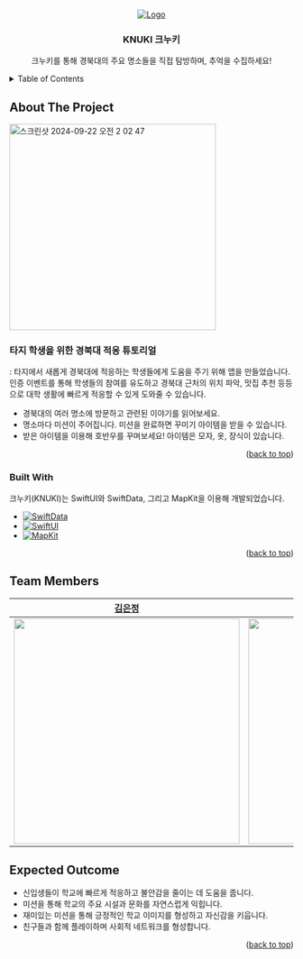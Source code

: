 
<a id="readme-top"></a>

<!-- PROJECT LOGO -->
<br />
<div align="center">
  <a href="https://github.com/othneildrew/Best-README-Template">
    <img src="https://capsule-render.vercel.app/api?type=rounded&height=300&color=fc866d&text=KNUKI%20크누키&animation=fadeIn&fontColor=ffffff" alt="Logo" >
  </a>

  <h3 align="center">KNUKI 크누키</h3>

  <p align="center">
    크누키를 통해 경북대의 주요 명소들을 직접 탐방하며, 추억을 수집하세요!
  </p>
</div>



<!-- TABLE OF CONTENTS -->
<details>
  <summary>Table of Contents</summary>
  <ol>
    <li>
      <a href="#about-the-project">About The Project</a>
    </li>
    <li><a href="#built-with">Built With</a></li>
    <li>
      <a href="#team-members">Team Members</a>
    </li>
    <li><a href="#expected-outcome">Expected Outcome</a></li>
  </ol>
</details>



<!-- ABOUT THE PROJECT -->
<a id="about-the-project"></a>
## About The Project

<img width="366" alt="스크린샷 2024-09-22 오전 2 02 47" src="https://github.com/user-attachments/assets/eef3d529-57e0-4130-ba12-867c3c1707d5">

### 타지 학생을 위한 경북대 적응 튜토리얼
: 타지에서 새롭게 경북대에 적응하는 학생들에게 도움을 주기 위해 앱을 만들었습니다. 인증 이벤트를 통해 학생들의 참여를 유도하고 경북대 근처의 위치 파악, 맛집 추천 등등으로 대학 생활에 빠르게 적응할 수 있게 도와줄 수 있습니다.

* 경북대의 여러 명소에 방문하고 관련된 이야기를 읽어보세요.
* 명소마다 미션이 주어집니다. 미션을 완료하면 꾸미기 아이템을 받을 수 있습니다.
* 받은 아이템을 이용해 호반우를 꾸며보세요! 아이템은 모자, 옷, 장식이 있습니다.

<p align="right">(<a href="#readme-top">back to top</a>)</p>



<a id="built-with"></a>
### Built With

크누키(KNUKI)는 SwiftUI와 SwiftData, 그리고 MapKit을 이용해 개발되었습니다.

* [![SwiftData][SwiftData]][SwiftData-url]
* [![SwiftUI][SwiftUI]][SwiftUI-url]
* [![MapKit][MapKit]][MapKit-url]

<p align="right">(<a href="#readme-top">back to top</a>)</p>



<!-- TEAM MEMBERS -->
<a id="team-members"></a>
## Team Members

[김은정](https://github.com/ezzkimm) | [오영선](https://github.com/oyoungsun) | [최명빈](https://github.com/choimyungbin) | [김서현](https://github.com/956956956)
|:---:|:---:|:---:|:---:|
<img width="400px" src="https://github.com/ezzkimm.png">|<img width="400px" src="https://github.com/oyoungsun.png">|<img width="400px" src="https://github.com/choimyungbin.png">|<img width="400px" src="https://github.com/956956956.png">




<!-- USAGE EXAMPLES -->
<a id="expected-outcome"></a>
## Expected Outcome
* 신입생들이 학교에 빠르게 적응하고 불안감을 줄이는 데 도움을 줍니다.
* 미션을 통해 학교의 주요 시설과 문화를 자연스럽게 익힙니다.
* 재미있는 미션을 통해 긍정적인 학교 이미지를 형성하고 자신감을 키웁니다.
* 친구들과 함께 플레이하며 사회적 네트워크를 형성합니다.

<p align="right">(<a href="#readme-top">back to top</a>)</p>






<!-- MARKDOWN LINKS & IMAGES -->
[product-screenshot]: images/screenshot.png
[SwiftData]: https://img.shields.io/badge/SwiftData-blue
[SwiftData-url]: https://developer.apple.com/xcode/swiftdata/
[SwiftUI]: https://img.shields.io/badge/SwiftUI-blue
[SwiftUI-url]: https://developer.apple.com/xcode/swiftui/
[MapKit]: https://img.shields.io/badge/MapKit-blue
[MapKit-url]: https://developer.apple.com/documentation/mapkit/
